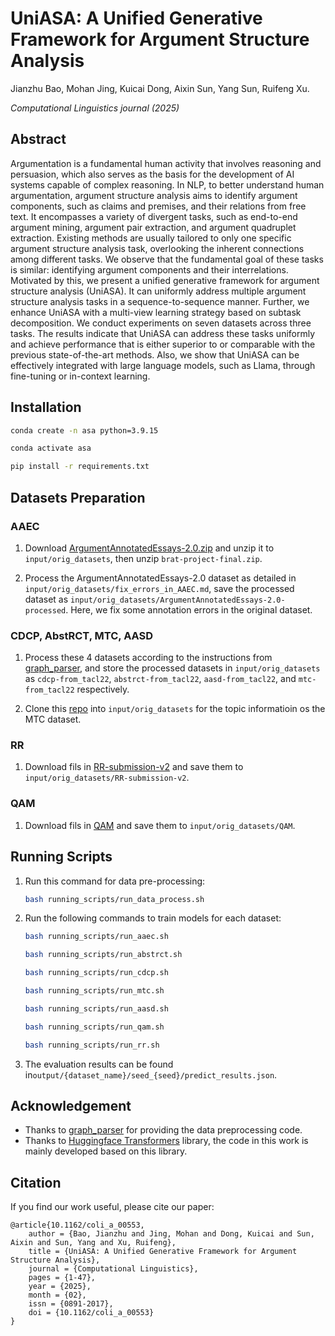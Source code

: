 # UniASA: A Unified Generative Framework for Argument Structure Analysis

Jianzhu Bao, Mohan Jing, Kuicai Dong, Aixin Sun, Yang Sun, Ruifeng Xu.

*Computational Linguistics journal (2025)*

## Abstract

Argumentation is a fundamental human activity that involves reasoning and persuasion, which also serves as the basis for the development of AI systems capable of complex reasoning. In NLP, to better understand human argumentation, argument structure analysis aims to identify argument components, such as claims and premises, and their relations from free text. It encompasses a variety of divergent tasks, such as end-to-end argument mining, argument pair extraction, and argument quadruplet extraction. Existing methods are usually tailored to only one specific argument structure analysis task, overlooking the inherent connections among different tasks. We observe that the fundamental goal of these tasks is similar: identifying argument components and their interrelations. Motivated by this, we present a unified generative framework for argument structure analysis (UniASA). It can uniformly address multiple argument structure analysis tasks in a sequence-to-sequence manner. Further, we enhance UniASA with a multi-view learning strategy based on subtask decomposition. We conduct experiments on seven datasets across three tasks. The results indicate that UniASA can address these tasks uniformly and achieve performance that is either superior to or comparable with the previous state-of-the-art methods. Also, we show that UniASA can be effectively integrated with large language models, such as Llama, through fine-tuning or in-context learning.

## Installation

```bash
conda create -n asa python=3.9.15

conda activate asa

pip install -r requirements.txt
```

## Datasets Preparation

### AAEC

1. Download [ArgumentAnnotatedEssays-2.0.zip](https://tudatalib.ulb.tu-darmstadt.de/handle/tudatalib/2422) and unzip it to `input/orig_datasets`, then unzip `brat-project-final.zip`.

2. Process the ArgumentAnnotatedEssays-2.0 dataset as detailed in `input/orig_datasets/fix_errors_in_AAEC.md`, save the processed dataset as `input/orig_datasets/ArgumentAnnotatedEssays-2.0-processed`. Here, we fix some annotation errors in the original dataset.

### CDCP, AbstRCT, MTC, AASD

1. Process these 4 datasets according to the instructions from [graph_parser](https://github.com/hitachi-nlp/graph_parser/tree/main/examples/multitask_am), and store the processed datasets in `input/orig_datasets` as `cdcp-from_tacl22`, `abstrct-from_tacl22`, `aasd-from_tacl22`, and `mtc-from_tacl22` respectively.

2. Clone this [repo](https://github.com/peldszus/arg-microtexts.git) into `input/orig_datasets` for the topic informatioin os the MTC dataset.

### RR

1. Download fils in [RR-submission-v2](https://github.com/LiyingCheng95/ArgumentPairExtraction/tree/master/data/RR-submission-v2) and save them to `input/orig_datasets/RR-submission-v2`.

### QAM

1. Download fils in [QAM](https://github.com/guojiapub/QuadTAG/tree/main/data/QAM) and save them to `input/orig_datasets/QAM`.

## Running Scripts

1. Run this command for data pre-processing:

    ```bash
    bash running_scripts/run_data_process.sh
    ```

2. Run the following commands to train models for each dataset:

    ```bash
    bash running_scripts/run_aaec.sh

    bash running_scripts/run_abstrct.sh

    bash running_scripts/run_cdcp.sh

    bash running_scripts/run_mtc.sh

    bash running_scripts/run_aasd.sh

    bash running_scripts/run_qam.sh

    bash running_scripts/run_rr.sh
    ```

3. The evaluation results can be found in`output/{dataset_name}/seed_{seed}/predict_results.json`.

## Acknowledgement

- Thanks to [graph_parser](https://github.com/hitachi-nlp/graph_parser/tree/main/examples/multitask_am) for providing the data preprocessing code.
- Thanks to [Huggingface Transformers](https://github.com/huggingface/transformers) library, the code in this work is mainly developed based on this library.

## Citation

If you find our work useful, please cite our paper:

```
@article{10.1162/coli_a_00553,
    author = {Bao, Jianzhu and Jing, Mohan and Dong, Kuicai and Sun, Aixin and Sun, Yang and Xu, Ruifeng},
    title = {UniASA: A Unified Generative Framework for Argument Structure Analysis},
    journal = {Computational Linguistics},
    pages = {1-47},
    year = {2025},
    month = {02},
    issn = {0891-2017},
    doi = {10.1162/coli_a_00553}
}
```